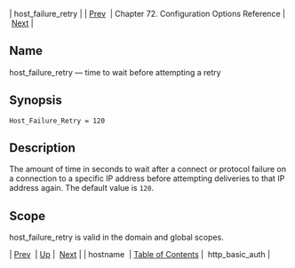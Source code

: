 | host_failure_retry |
| [Prev](conf.ref.hostname)  | Chapter 72. Configuration Options Reference |  [Next](conf.ref.http_basic_auth) |

<a name="conf.ref.host_failure_retry"></a>
## Name

host_failure_retry — time to wait before attempting a retry

## Synopsis

`Host_Failure_Retry = 120`

<a name="idp24876064"></a>
## Description

The amount of time in seconds to wait after a connect or protocol failure on a connection to a specific IP address before attempting deliveries to that IP address again. The default value is `120`.

<a name="idp24878512"></a>
## Scope

host_failure_retry is valid in the domain and global scopes.

| [Prev](conf.ref.hostname)  | [Up](config.options.ref) |  [Next](conf.ref.http_basic_auth) |
| hostname  | [Table of Contents](index) |  http_basic_auth |

